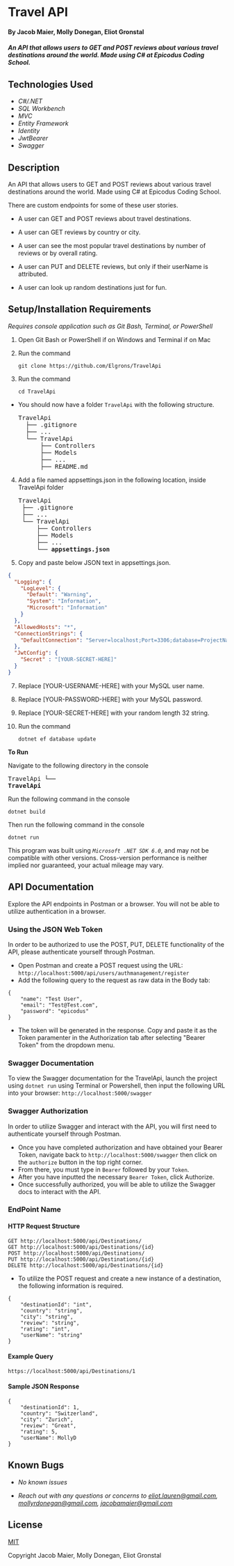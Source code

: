 # Travel API

#### By Jacob Maier, Molly Donegan, Eliot Gronstal

#### _An API that allows users to GET and POST reviews about various travel destinations around the world. Made using C# at Epicodus Coding School._

## Technologies Used

* _C#/.NET_
* _SQL Workbench_
* _MVC_
* _Entity Framework_
* _Identity_
* _JwtBearer_
* _Swagger_

## Description

An API that allows users to GET and POST reviews about various travel destinations around the world. Made using C# at Epicodus Coding School.

There are custom endpoints for some of these user stories.

* A user can GET and POST reviews about travel destinations.

* A user can GET reviews by country or city.

* A user can see the most popular travel destinations by number of reviews or by overall rating.

* A user can PUT and DELETE reviews, but only if their userName is attributed.

* A user can look up random destinations just for fun.

## Setup/Installation Requirements
_Requires console application such as Git Bash, Terminal, or PowerShell_

1. Open Git Bash or PowerShell if on Windows and Terminal if on Mac
2. Run the command

    ``git clone https://github.com/Elgrons/TravelApi``

3. Run the command

    ``cd TravelApi``

* You should now have a folder `TravelApi` with the following structure.
    <pre>TravelApi
    ├── .gitignore 
    ├── ... 
    └── TravelApi
        ├── Controllers
        ├── Models
        ├── ...
        ├── README.md</pre>

4. Add a file named appsettings.json in the following location, inside TravelApi folder 

    <pre>TravelApi
    ├── .gitignore 
    ├── ... 
    └── TravelApi
        ├── Controllers
        ├── Models
        ├── ...
        └── <strong>appsettings.json</strong></pre>
      
5. Copy and paste below JSON text in appsettings.json.

```json
{
  "Logging": {
    "LogLevel": {
      "Default": "Warning",
      "System": "Information",
      "Microsoft": "Information"
    }
  },
  "AllowedHosts": "*",
  "ConnectionStrings": {
    "DefaultConnection": "Server=localhost;Port=3306;database=ProjectName;uid=[YOUR-USERNAME-HERE];pwd=[YOUR-PASSWORD-HERE];"
  },
  "JwtConfig": {
    "Secret" : "[YOUR-SECRET-HERE]"
  }
}

```

7. Replace [YOUR-USERNAME-HERE] with your MySQL user name.

8. Replace [YOUR-PASSWORD-HERE] with your MySQL password.

9. Replace [YOUR-SECRET-HERE] with your random length 32 string.

10. Run the command

    ```dotnet ef database update```


<strong>To Run</strong>

Navigate to the following directory in the console
    <pre>TravelApi
    └── <strong>TravelApi</strong></pre>

Run the following command in the console

  ``dotnet build``

Then run the following command in the console

  ``dotnet run``

This program was built using _`Microsoft .NET SDK 6.0`_, and may not be compatible with other versions. Cross-version performance is neither implied nor guaranteed, your actual mileage may vary.

## API Documentation
Explore the API endpoints in Postman or a browser. You will not be able to utilize authentication in a browser.

### Using the JSON Web Token
In order to be authorized to use the POST, PUT, DELETE functionality of the API, please authenticate yourself through Postman.
* Open Postman and create a POST request using the URL: `http://localhost:5000/api/users/authmanagement/register`
* Add the following query to the request as raw data in the Body tab:
```
{
    "name": "Test User",
    "email": "Test@Test.com",
    "password": "epicodus"
}
```
* The token will be generated in the response. Copy and paste it as the Token paramenter in the Authorization tab after selecting "Bearer Token" from the dropdown menu.

###  Swagger Documentation 
To view the Swagger documentation for the TravelApi, launch the project using `dotnet run` using Terminal or Powershell, then input the following URL into your browser: `http://localhost:5000/swagger`

###  Swagger Authorization 
In order to utilize Swagger and interact with the API, you will first need to authenticate yourself through Postman. 
* Once you have completed authorization and have obtained your Bearer Token, navigate back to `http://localhost:5000/swagger` then click on the `authorize` button in the top right corner.
* From there, you must type in `Bearer` followed by your `Token`.
* After you have inputted the necessary `Bearer Token`, click Authorize.
* Once successfully authorized, you will be able to utilize the Swagger docs to interact with the API.

### EndPoint Name


#### HTTP Request Structure
```
GET http://localhost:5000/api/Destinations/
GET http://localhost:5000/api/Destinations/{id}
POST http://localhost:5000/api/Destinations/
PUT http://localhost:5000/api/Destinations/{id}
DELETE http://localhost:5000/api/Destinations/{id}
```
* To utilize the POST request and create a new instance of a destination, the following information is required.
```
{
    "destinationId": "int",
    "country": "string",
    "city": "string",
    "review": "string",
    "rating": "int",
    "userName": "string"
}
```

#### Example Query
```
https://localhost:5000/api/Destinations/1
```
#### Sample JSON Response
```
{
    "destinationId": 1,
    "country": "Switzerland",
    "city": "Zurich",
    "review": "Great",
    "rating": 5,
    "userName": MollyD
}
```

## Known Bugs

* _No known issues_

* _Reach out with any questions or concerns to [eliot.lauren@gmail.com](eliot.lauren@gmail.com), [mollyrdonegan@gmail.com](mollyrdonegan@gmail.com), [jacobamaier@gmail.com](jacobamaier@gmail.com)_

## License

[MIT](/LICENSE)

Copyright Jacob Maier, Molly Donegan, Eliot Gronstal